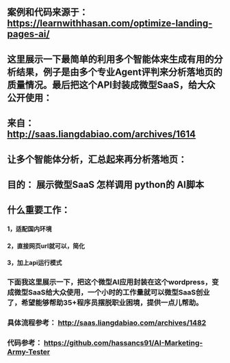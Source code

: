 ## 案例和代码来源于： https://learnwithhasan.com/optimize-landing-pages-ai/

## 这里展示一下最简单的利用多个智能体来生成有用的分析结果，例子是由多个专业Agent评判来分析落地页的质量情况。最后把这个API封装成微型SaaS，给大众公开使用：

## 来自： http://saas.liangdabiao.com/archives/1614
## 让多个智能体分析，汇总起来再分析落地页：
## 目的： 展示微型SaaS 怎样调用 python的 AI脚本
## 什么重要工作：

####  1，适配国内环境
####  2，直接网页url就可以，简化
####  3，加上api运行模式



### 下面我这里展示一下，把这个微型AI应用封装在这个wordpress，变成微型SaaS给大众使用，一个小时的工作量就可以微型SaaS创业了，希望能够帮助35+程序员摆脱职业困境，提供一点儿帮助。

### 具体流程参考： http://saas.liangdabiao.com/archives/1482

### 代码参考： https://github.com/hassancs91/AI-Marketing-Army-Tester